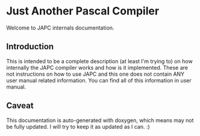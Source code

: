 # Just Another Pascal Compiler
Welcome to JAPC internals documentation.
## Introduction
This is intended to be a complete description (at least I'm trying to) on how internally the JAPC compiler works and how is it 
implemented. These are not instructions on how to use JAPC and this one does not contain ANY user manual related information.
You can find all of this information in user manual.

## Caveat
This documentation is auto-generated with doxygen, which means may not be fully updated. I will try to keep it as updated as
I can. :)